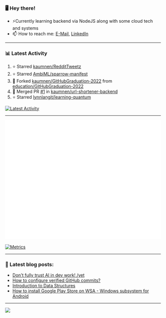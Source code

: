 ### 🖥️ Hey there!

- ⚡Currently learning backend via NodeJS along with some cloud tech and systems
- 📫 How to reach me: [E-Mail](mailto:komnenovic@pm.me), [LinkedIn](https://www.linkedin.com/in/kaumnen/)
-----------------------------------
### 📊 Latest Activity
<!--RECENT_ACTIVITY:start-->
1. ⭐ Starred [kaumnen/RedditTweetz](https://github.com/kaumnen/RedditTweetz)
2. ⭐ Starred [AmbiML/sparrow-manifest](https://github.com/AmbiML/sparrow-manifest)
3. 🔱 Forked [kaumnen/GitHubGraduation-2022](https://github.com/kaumnen/GitHubGraduation-2022) from [education/GitHubGraduation-2022](https://github.com/education/GitHubGraduation-2022)
4. 🎉 Merged PR [#1](https://github.com/kaumnen/url-shortener-backend/pull/1) in [kaumnen/url-shortener-backend](https://github.com/kaumnen/url-shortener-backend)
5. ⭐ Starred [lynnlangit/learning-quantum](https://github.com/lynnlangit/learning-quantum)
<!--RECENT_ACTIVITY:end-->

[![Latest Activity](https://github.com/kaumnen/kaumnen/actions/workflows/recent-activity.config.yml/badge.svg)](https://github.com/kaumnen/kaumnen/actions/workflows/recent-activity.config.yml)

-----------------------------------
![Metrics](https://github.com/kaumnen/kaumnen/blob/main/github-metrics.svg)

[![Metrics](https://github.com/kaumnen/kaumnen/actions/workflows/metrics.yml/badge.svg)](https://github.com/kaumnen/kaumnen/actions/workflows/metrics.yml)

-----------------------------------
### 📝 Latest blog posts:
- [Don't fully trust AI in dev work! /yet](https://akom.me/dont-fully-trust-ai-in-dev-work-yet)
- [How to configure verified GitHub commits?](https://akom.me/how-to-configure-verified-github-commits)
- [Introduction to Data Structures](https://akom.me/introduction-to-data-structures)
- [How to install Google Play Store on WSA - Windows subsystem for Android](https://akom.me/how-to-install-google-play-store-on-wsa-windows-subsystem-android)
-----------------------------------

![](https://komarev.com/ghpvc/?username=kaumnen)
